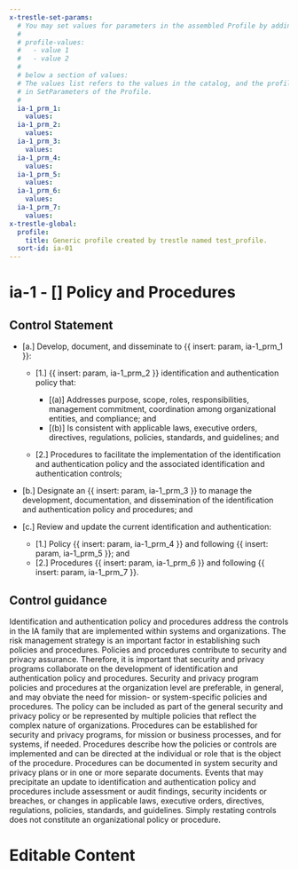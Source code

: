 ```yaml
---
x-trestle-set-params:
  # You may set values for parameters in the assembled Profile by adding
  #
  # profile-values:
  #   - value 1
  #   - value 2
  #
  # below a section of values:
  # The values list refers to the values in the catalog, and the profile-values represent values
  # in SetParameters of the Profile.
  #
  ia-1_prm_1:
    values:
  ia-1_prm_2:
    values:
  ia-1_prm_3:
    values:
  ia-1_prm_4:
    values:
  ia-1_prm_5:
    values:
  ia-1_prm_6:
    values:
  ia-1_prm_7:
    values:
x-trestle-global:
  profile:
    title: Generic profile created by trestle named test_profile.
  sort-id: ia-01
---
```


# ia-1 - \[\] Policy and Procedures

## Control Statement

- \[a.\] Develop, document, and disseminate to {{ insert: param, ia-1_prm_1 }}:

  - \[1.\] {{ insert: param, ia-1_prm_2 }} identification and authentication policy that:

    - \[(a)\] Addresses purpose, scope, roles, responsibilities, management commitment, coordination among organizational entities, and compliance; and
    - \[(b)\] Is consistent with applicable laws, executive orders, directives, regulations, policies, standards, and guidelines; and

  - \[2.\] Procedures to facilitate the implementation of the identification and authentication policy and the associated identification and authentication controls;

- \[b.\] Designate an {{ insert: param, ia-1_prm_3 }} to manage the development, documentation, and dissemination of the identification and authentication policy and procedures; and

- \[c.\] Review and update the current identification and authentication:

  - \[1.\] Policy {{ insert: param, ia-1_prm_4 }} and following {{ insert: param, ia-1_prm_5 }}; and
  - \[2.\] Procedures {{ insert: param, ia-1_prm_6 }} and following {{ insert: param, ia-1_prm_7 }}.

## Control guidance

Identification and authentication policy and procedures address the controls in the IA family that are implemented within systems and organizations. The risk management strategy is an important factor in establishing such policies and procedures. Policies and procedures contribute to security and privacy assurance. Therefore, it is important that security and privacy programs collaborate on the development of identification and authentication policy and procedures. Security and privacy program policies and procedures at the organization level are preferable, in general, and may obviate the need for mission- or system-specific policies and procedures. The policy can be included as part of the general security and privacy policy or be represented by multiple policies that reflect the complex nature of organizations. Procedures can be established for security and privacy programs, for mission or business processes, and for systems, if needed. Procedures describe how the policies or controls are implemented and can be directed at the individual or role that is the object of the procedure. Procedures can be documented in system security and privacy plans or in one or more separate documents. Events that may precipitate an update to identification and authentication policy and procedures include assessment or audit findings, security incidents or breaches, or changes in applicable laws, executive orders, directives, regulations, policies, standards, and guidelines. Simply restating controls does not constitute an organizational policy or procedure.

# Editable Content

<!-- Make additions and edits below -->
<!-- The above represents the contents of the control as received by the profile, prior to additions. -->
<!-- If the profile makes additions to the control, they will appear below. -->
<!-- The above markdown may not be edited but you may edit the content below, and/or introduce new additions to be made by the profile. -->
<!-- If there is a yaml header at the top, parameter values may be edited. Use --set-parameters to incorporate the changes during assembly. -->
<!-- The content here will then replace what is in the profile for this control, after running profile-assemble. -->
<!-- The current profile has no added parts for this control, but you may add new ones here. -->
<!-- Each addition must have a heading either of the form ## Control my_addition_name -->
<!-- or ## Part a. (where the a. refers to one of the control statement labels.) -->
<!-- "## Control" parts are new parts added after the statement part. -->
<!-- "## Part" parts are new parts added into the top-level statement part with that label. -->
<!-- Subparts may be added with nested hash levels of the form ### My Subpart Name -->
<!-- underneath the parent ## Control or ## Part being added -->
<!-- See https://ibm.github.io/compliance-trestle/tutorials/ssp_profile_catalog_authoring/ssp_profile_catalog_authoring for guidance. -->
